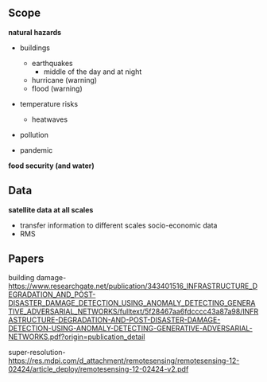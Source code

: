 ## Scope

**natural hazards**
- buildings
  - earthquakes
    - middle of the day and at night
  - hurricane (warning)
  - flood (warning)
  
- temperature risks
  - heatwaves
- pollution

- pandemic

**food security (and water)**

## Data

**satellite data at all scales**
  - transfer information to different scales
socio-economic data
   - RMS


## Papers

building damage- https://www.researchgate.net/publication/343401516_INFRASTRUCTURE_DEGRADATION_AND_POST-DISASTER_DAMAGE_DETECTION_USING_ANOMALY_DETECTING_GENERATIVE_ADVERSARIAL_NETWORKS/fulltext/5f28467aa6fdcccc43a87a98/INFRASTRUCTURE-DEGRADATION-AND-POST-DISASTER-DAMAGE-DETECTION-USING-ANOMALY-DETECTING-GENERATIVE-ADVERSARIAL-NETWORKS.pdf?origin=publication_detail

super-resolution- https://res.mdpi.com/d_attachment/remotesensing/remotesensing-12-02424/article_deploy/remotesensing-12-02424-v2.pdf
